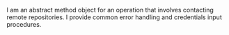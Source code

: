 I am an abstract method object for an operation that involves contacting remote repositories. I provide common error handling and credentials input procedures.